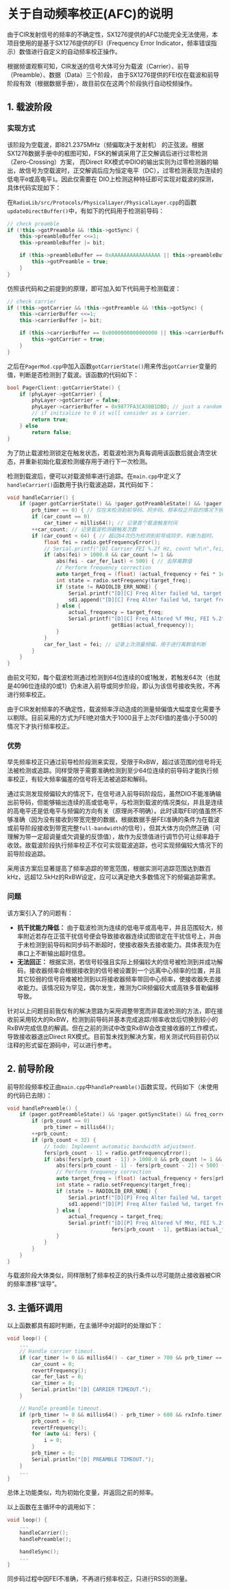 # 关于自动频率校正(AFC)的说明
由于CIR发射信号的频率的不确定性，SX1276提供的AFC功能完全无法使用，本项目使用的是基于SX1276提供的FEI（Frequency Error Indicator，频率错误指示）数值进行自定义的自动频率校正操作。

根据频谱观察可知，CIR发送的信号大体可分为载波（Carrier）、前导（Preamble）、数据（Data）三个阶段，
由于SX1276提供的FEI仅在载波和前导阶段有效（根据数据手册），故目前仅在这两个阶段执行自动校频操作。

## 1. 载波阶段

### 实现方式

该阶段为空载波，即821.2375MHz（频偏取决于发射机）
的正弦波。根据SX1276数据手册中的框图可知，FSK的解调采用了正交解调后进行过零检测（Zero-Crossing）方案，
而Direct RX模式中DIO的输出实则为过零检测器的输出，故信号为空载波时，正交解调后应为恒定电平（DC），过零检测表现为连续的低电平`0`或高电平`1`。因此仅需要在
DIO上检测这种特征即可实现对载波的探测，具体代码实现如下：

在`RadioLib/src/Protocols/PhysicalLayer/PhysicalLayer.cpp`的函数`updateDirectBuffer()`中，有如下的代码用于检测前导码：

```c++
// check preamble
if (!this->gotPreamble && !this->gotSync) {
    this->preambleBuffer <<=1;
    this->preambleBuffer |= bit;

    if (this->preambleBuffer == 0xAAAAAAAAAAAAAAAA || this->preambleBuffer == 0x5555555555555555) {
        this->gotPreamble = true;
    }
}
```

仿照该代码和之前提到的原理，即可加入如下代码用于检测载波：

```c++
// check carrier
if (!this->gotCarrier && !this->gotPreamble && !this->gotSync) {
    this->carrierBuffer <<=1;
    this->carrierBuffer |= bit;

    if (this->carrierBuffer == 0x0000000000000000 || this->carrierBuffer == 0xFFFFFFFFFFFFFFFF) {
        this->gotCarrier = true;
    }
}
```

之后在`PagerMod.cpp`中加入函数`gotCarrierState()`用来传出`gotCarrier`变量的值，判断是否检测到了载波。该函数的代码如下：

```cpp
bool PagerClient::gotCarrierState() {
    if (phyLayer->gotCarrier) {
        phyLayer->gotCarrier = false;
        phyLayer->carrierBuffer = 0x9877FA3CA50B1DBD; // just a random number,
        // if initialize to 0 it will consider as a carrier.
        return true;
    } else
        return false;
}
```

为了防止载波检测锁定在触发状态，若载波检测为真每调用该函数后就会清空状态，并重新初始化载波检测缓存用于进行下一次检测。

检测到载波后，便可以对载波频率进行追踪。在`main.cpp`中定义了`handleCarrier()`函数用于执行载波追踪，其代码如下：

```cpp
void handleCarrier() {
    if (pager.gotCarrierState() && !pager.gotPreambleState() && !pager.gotSyncState() && freq_correction &&
        prb_timer == 0) { // 仅在未检测到前导码、同步码、频率校正开启的情况下执行
        if (car_count == 0)
            car_timer = millis64(); // 记录首个载波触发时间
        ++car_count; // 记录载波检测器触发次数
        if (car_count < 64) { // 超过64次仍为检测到前导或同步，判断为超时。
            float fei = radio.getFrequencyError();
            // Serial.printf("[D] Carrier FEI %.2f Hz, count %d\n",fei,car_count);
            if (abs(fei) > 1000.0 && car_count != 1 &&
                abs(fei - car_fer_last) < 500) { // 去除离群值
                // Perform frequency correction
                auto target_freq = (float) (actual_frequency + fei * 1e-6);
                int state = radio.setFrequency(target_freq);
                if (state != RADIOLIB_ERR_NONE) {
                    Serial.printf("[D][C] Freq Alter failed %d, target freq %f\n", state, target_freq);
                    sd1.append("[D][C] Freq Alter failed %d, target freq %f\n", state, target_freq);
                } else {
                    actual_frequency = target_freq;
                    Serial.printf("[D][C] Freq Altered %f MHz, FEI %.2f Hz, PPM %.2f\n", actual_frequency, fei,
                                  getBias(actual_frequency));
                }
            }
            car_fer_last = fei; // 记录上次测量频偏，用于进行离群值判断
        }
    }
}
```

由前文可知，每个载波检测通过检测到64位连续的0或1触发，若触发64次（也就是4096位连续的0或1）仍未进入前导或同步阶段，即认为该信号接收失败，不再进行频率校正。

由于CIR发射频率的不确定性，载波频率浮动造成的测量频偏值大幅度变化需要予以剔除。目前采用的方式为FEI绝对值大于1000且于上次FEI值的差值小于500的情况下才执行频率校正。

### 优势

早先频率校正只通过前导检阶段测来实现，受限于RxBW，超过该范围的信号将无法被检测或追踪。同样受限于需要准确检测到至少64位连续的前导码才能执行频率校正，有较大频率偏差的信号将无法被追踪和解码。

通过实测发现频偏较大的情况下，在信号进入前导码阶段后，虽然DIO不能准确输出前导码，但能够输出连续的高或低电平，与检测到载波的情况类似，并且是连续的高电平还是低电平与频偏的方向有关（原理尚不明确）。此时读取FEI的值虽然不够准确（因为没有接收到带宽完整的数据，根据数据手册FEI准确的条件为在载波或前导阶段接收到带宽完整`full-bandwidth`的信号），但其大体方向仍然正确（可理解为带一定超调量或欠调量的反馈值），故作为反馈值进行调节仍可让频率趋于收敛。故载波阶段执行频率校正不仅可实现载波追踪，也可实现频偏较大情况下的前导阶段追踪。

采用该方案后显著提高了频率追踪的带宽范围，根据实测可追踪范围达到数百kHz，远超12.5kHz的RxBW设定，应可以满足绝大多数情况下的频偏追踪需求。

### 问题
该方案引入了的问题有： 
- **抗干扰能力降低：** 由于载波检测为连续的低电平或高电平，并且范围较大，频率附近若存在正弦干扰信号便会导致接收器连续试图锁定在干扰信号上，并由于未检测到前导码和同步码不断超时，使接收器失去接收能力。具体表现为在串口上不断输出超时信息。
- **无法回正：** 根据实测，若信号较强且实际上频偏较大的信号被检测到并成功解码，接收器频率会根据接收到的信号被设置到一个远离中心频率的位置，并且其它较弱的信号将难被检测到以将接收器频率带回中心频率，使接收器失去接收能力。该情况较为罕见，偶尔发生，推测为CIR频偏较大或高铁多普勒偏移导致。

针对以上问题目前我仅有的解决思路为采用调整带宽而非载波检测的方法，即在接收前采用较大的RxBW，检测到前导码并基本完成追踪/频率收敛后切换到较小的RxBW完成信息的解调。但在之前的测试中改变RxBW会改变接收器的工作模式，导致接收器退出Direct RX模式。目前暂未找到解决方案，相关测试代码目前仍以注释的形式留在源码中，可以进行参考。
## 2. 前导阶段

前导阶段频率校正由`main.cpp`中`handlePreamble()`函数实现，代码如下（未使用的代码已去除）：

```c++
void handlePreamble() {
    if (pager.gotPreambleState() && !pager.gotSyncState() && freq_correction) {
        if (prb_count == 0)
            prb_timer = millis64();
        ++prb_count;
        if (prb_count < 32) {
            // todo: Implement automatic bandwidth adjustment.
            fers[prb_count - 1] = radio.getFrequencyError();
            if (abs(fers[prb_count - 1]) > 1000.0 && prb_count != 1 &&
                abs(fers[prb_count - 1] - fers[prb_count - 2]) < 500) {
                // Perform frequency correction
                auto target_freq = (float) (actual_frequency + fers[prb_count - 1] * 1e-6);
                int state = radio.setFrequency(target_freq);
                if (state != RADIOLIB_ERR_NONE) {
                    Serial.printf("[D][P] Freq Alter failed %d, target freq %f\n", state, target_freq);
                    sd1.append("[D][P] Freq Alter failed %d, target freq %f\n", state, target_freq);
                } else {
                    actual_frequency = target_freq;
                    Serial.printf("[D][P] Freq Altered %f MHz, FEI %.2f Hz, PPM %.2f\n", actual_frequency,
                                  fers[prb_count - 1], getBias(actual_frequency));
                }
            }
        }
    }
}
```
与载波阶段大体类似，同样限制了频率校正的执行条件以尽可能防止接收器被CIR的频率漂移“误导”。

## 3. 主循环调用
以上函数都具有超时判断，在主循环中对超时的处理如下：
```c++
void loop() {
    ...
    // Handle carrier timout.
    if (car_timer != 0 && millis64() - car_timer > 700 && prb_timer == 0 && rxInfo.timer == 0) {
        car_count = 0;
        revertFrequency();
        car_fer_last = 0;
        car_timer = 0;
        Serial.println("[D] CARRIER TIMEOUT.");
    }

    // Handle preamble timeout.
    if (prb_timer != 0 && millis64() - prb_timer > 600 && rxInfo.timer == 0) {
        prb_count = 0;
        revertFrequency();
        for (auto &i: fers) {
            i = 0;
        }
        prb_timer = 0;
        Serial.println("[D] PREAMBLE TIMEOUT.");
    }
    ...
}
```
总体上功能类似，均为初始化变量，并返回之前的频率。

以上函数在主循环中的调用如下：
```c++
void loop() {
    ...
    handleCarrier();
    handlePreamble();

    handleSync();
    ...
}
```
同步码过程中因FEI不准确，不再进行频率校正，只进行RSSI的测量。
